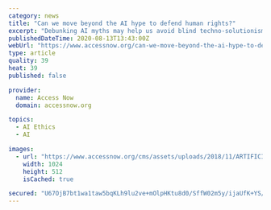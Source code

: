 ```yaml
---
category: news
title: "Can we move beyond the AI hype to defend human rights?"
excerpt: "Debunking AI myths may help us avoid blind techno-solutionism, to craft evidence-based public policy that supports AI uptake only when machine-learning systems are actually fit-for-purpose, and center and respect people and their rights."
publishedDateTime: 2020-08-13T13:43:00Z
webUrl: "https://www.accessnow.org/can-we-move-beyond-the-ai-hype-to-defend-human-rights/"
type: article
quality: 39
heat: 39
published: false

provider:
  name: Access Now
  domain: accessnow.org

topics:
  - AI Ethics
  - AI

images:
  - url: "https://www.accessnow.org/cms/assets/uploads/2018/11/ARTIFICIALINTELLIGENGE-header-06-e1557936450487.png"
    width: 1024
    height: 512
    isCached: true

secured: "U67OjB7bt1wa1taw5bqKLh9lu2ve+mOlpHKtu8d0/SffW02m5y/ijaUfK+YS/llVAwAL9e5HkOr1izhnUAljlHU29m8ZGxQQDyjuyXiBPY3CH2+IOeOvdAMEPmznhxBZlT2YpwVt2huMwosEz6idIognBikA5ywEggzlEhpKLgrjN7ikozMpSVUpdwGcAnanrJomGJ9E173vOD1wvKJ4bcbGRZFTOif17GCsih8fOEbcq2ghCnwewcuo0enoa4Hcx3TGtWZU2MhQpLvF994BCJOml4npynlorIOWl4o1DRYI3SaV1fs/434BjhRXd/noWqwTWk5PVbME9+EO9iNPug==;2y1S3Aaa3T1YZFK4URMuKg=="
---
```


